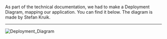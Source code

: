 #

As part of the technical documentation, we had to make a Deployment Diagram, mapping our application. You can find it below. The diagram is made by Stefan Kruik.

---

![Deployment_Diagram](uploads/301e10da7c019db12c52902e105bd701/Deployment_Diagram.png)
